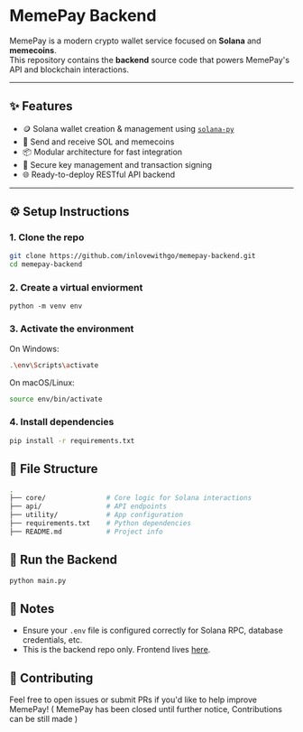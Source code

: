 # MemePay Backend

MemePay is a modern crypto wallet service focused on **Solana** and **memecoins**.  
This repository contains the **backend** source code that powers MemePay's API and blockchain interactions.

---

## ✨ Features

- 🪙 Solana wallet creation & management using [`solana-py`](https://github.com/michaelh/solders)
- 💸 Send and receive SOL and memecoins
- 📦 Modular architecture for fast integration
- 🔐 Secure key management and transaction signing
- 🌐 Ready-to-deploy RESTful API backend

---

## ⚙️ Setup Instructions

### 1. Clone the repo

```bash
git clone https://github.com/inlovewithgo/memepay-backend.git
cd memepay-backend
```

### 2. Create a virtual enviorment

```
python -m venv env
```

### 3. Activate the environment

On Windows:
```bash
.\env\Scripts\activate
```

On macOS/Linux:
```bash
source env/bin/activate
```

### 4. Install dependencies

```bash
pip install -r requirements.txt
```

## 📁 File Structure

```bash
.
├── core/               # Core logic for Solana interactions
├── api/                # API endpoints
├── utility/            # App configuration
├── requirements.txt    # Python dependencies
├── README.md           # Project info
```

## 🧪 Run the Backend
```bash
python main.py
```

## 📌 Notes
- Ensure your `.env` file is configured correctly for Solana RPC, database credentials, etc.
- This is the backend repo only. Frontend lives [here](https://github.com/inlovewithgo/memepay-frontend).

## 🤝 Contributing
Feel free to open issues or submit PRs if you'd like to help improve MemePay!
( MemePay has been closed until further notice, Contributions can be still made )
